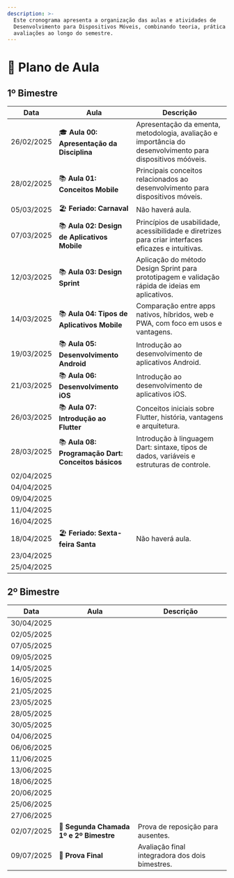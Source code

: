 ```yaml
---
description: >-
  Este cronograma apresenta a organização das aulas e atividades de
  Desenvolvimento para Dispositivos Móveis, combinando teoria, prática e
  avaliações ao longo do semestre.
---
```


# 📆 Plano de Aula

## 1º Bimestre

<table data-card-size="large" data-column-title-hidden data-view="cards"><thead><tr><th>Data</th><th>Aula</th><th>Descrição</th></tr></thead><tbody><tr><td>26/02/2025</td><td><span data-gb-custom-inline data-tag="emoji" data-code="1f393">🎓</span> <strong>Aula 00: Apresentação da Disciplina</strong></td><td>Apresentação da ementa, metodologia, avaliação e importância do desenvolvimento para dispositivos móóveis.</td></tr><tr><td>28/02/2025</td><td><span data-gb-custom-inline data-tag="emoji" data-code="1f4da">📚</span> <strong>Aula 01: Conceitos Mobile</strong></td><td>Principais conceitos relacionados ao desenvolvimento para dispositivos móveis.</td></tr><tr><td>05/03/2025</td><td><span data-gb-custom-inline data-tag="emoji" data-code="1f3d6">🏖️</span> <strong>Feriado: Carnaval</strong></td><td>Não haverá aula.</td></tr><tr><td>07/03/2025</td><td><span data-gb-custom-inline data-tag="emoji" data-code="1f4da">📚</span> <strong>Aula 02: Design de Aplicativos Mobile</strong></td><td>Princípios de usabilidade, acessibilidade e diretrizes para criar interfaces eficazes e intuitivas.</td></tr><tr><td>12/03/2025</td><td><span data-gb-custom-inline data-tag="emoji" data-code="1f4da">📚</span> <strong>Aula 03: Design Sprint</strong></td><td>Aplicação do método Design Sprint para prototipagem e validação rápida de ideias em aplicativos.</td></tr><tr><td>14/03/2025</td><td><span data-gb-custom-inline data-tag="emoji" data-code="1f4da">📚</span> <strong>Aula 04: Tipos de Aplicativos Mobile</strong></td><td>Comparação entre apps nativos, híbridos, web e PWA, com foco em usos e vantagens.</td></tr><tr><td>19/03/2025</td><td><span data-gb-custom-inline data-tag="emoji" data-code="1f4da">📚</span> <strong>Aula 05: Desenvolvimento Android</strong></td><td>Introdução ao desenvolvimento de aplicativos Android.</td></tr><tr><td>21/03/2025</td><td><span data-gb-custom-inline data-tag="emoji" data-code="1f4da">📚</span> <strong>Aula 06: Desenvolvimento iOS</strong></td><td>Introdução ao desenvolvimento de aplicativos iOS.</td></tr><tr><td>26/03/2025</td><td><span data-gb-custom-inline data-tag="emoji" data-code="1f4da">📚</span> <strong>Aula 07: Introdução ao Flutter</strong></td><td>Conceitos iniciais sobre Flutter, história, vantagens e arquitetura.</td></tr><tr><td>28/03/2025</td><td><span data-gb-custom-inline data-tag="emoji" data-code="1f4da">📚</span> <strong>Aula 08: Programação Dart: Conceitos básicos</strong></td><td>Introdução à linguagem Dart: sintaxe, tipos de dados, variáveis e estruturas de controle.</td></tr><tr><td>02/04/2025</td><td></td><td></td></tr><tr><td>04/04/2025</td><td></td><td></td></tr><tr><td>09/04/2025</td><td></td><td></td></tr><tr><td>11/04/2025</td><td></td><td></td></tr><tr><td>16/04/2025</td><td></td><td></td></tr><tr><td>18/04/2025</td><td><span data-gb-custom-inline data-tag="emoji" data-code="1f3d6">🏖️</span> <strong>Feriado: Sexta-feira Santa</strong></td><td>Não haverá aula.</td></tr><tr><td>23/04/2025</td><td></td><td></td></tr><tr><td>25/04/2025</td><td></td><td></td></tr></tbody></table>



## 2º Bimestre

<table data-card-size="large" data-column-title-hidden data-view="cards"><thead><tr><th>Data</th><th>Aula</th><th>Descrição</th></tr></thead><tbody><tr><td>30/04/2025</td><td></td><td></td></tr><tr><td>02/05/2025</td><td></td><td></td></tr><tr><td>07/05/2025</td><td></td><td></td></tr><tr><td>09/05/2025</td><td></td><td></td></tr><tr><td>14/05/2025</td><td></td><td></td></tr><tr><td>16/05/2025</td><td></td><td></td></tr><tr><td>21/05/2025</td><td></td><td></td></tr><tr><td>23/05/2025</td><td></td><td></td></tr><tr><td>28/05/2025</td><td></td><td></td></tr><tr><td>30/05/2025</td><td></td><td></td></tr><tr><td>04/06/2025</td><td></td><td></td></tr><tr><td>06/06/2025</td><td></td><td></td></tr><tr><td>11/06/2025</td><td></td><td></td></tr><tr><td>13/06/2025</td><td></td><td></td></tr><tr><td>18/06/2025</td><td></td><td></td></tr><tr><td>20/06/2025</td><td></td><td></td></tr><tr><td>25/06/2025</td><td></td><td></td></tr><tr><td>27/06/2025</td><td></td><td></td></tr><tr><td>02/07/2025</td><td><span data-gb-custom-inline data-tag="emoji" data-code="1f4dd">📝</span> <strong>Segunda Chamada 1º e 2º Bimestre</strong></td><td>Prova de reposição para ausentes.</td></tr><tr><td>09/07/2025</td><td><span data-gb-custom-inline data-tag="emoji" data-code="1f4dd">📝</span> <strong>Prova Final</strong></td><td>Avaliação final integradora dos dois bimestres.</td></tr></tbody></table>
